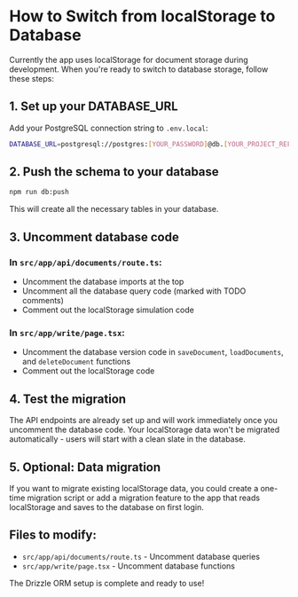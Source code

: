 # How to Switch from localStorage to Database

Currently the app uses localStorage for document storage during development. When you're ready to switch to database storage, follow these steps:

## 1. Set up your DATABASE_URL

Add your PostgreSQL connection string to `.env.local`:
```bash
DATABASE_URL=postgresql://postgres:[YOUR_PASSWORD]@db.[YOUR_PROJECT_REF].supabase.co:5432/postgres
```

## 2. Push the schema to your database

```bash
npm run db:push
```

This will create all the necessary tables in your database.

## 3. Uncomment database code

### In `src/app/api/documents/route.ts`:
- Uncomment the database imports at the top
- Uncomment all the database query code (marked with TODO comments)
- Comment out the localStorage simulation code

### In `src/app/write/page.tsx`:
- Uncomment the database version code in `saveDocument`, `loadDocuments`, and `deleteDocument` functions
- Comment out the localStorage code

## 4. Test the migration

The API endpoints are already set up and will work immediately once you uncomment the database code. Your localStorage data won't be migrated automatically - users will start with a clean slate in the database.

## 5. Optional: Data migration

If you want to migrate existing localStorage data, you could create a one-time migration script or add a migration feature to the app that reads localStorage and saves to the database on first login.

## Files to modify:
- `src/app/api/documents/route.ts` - Uncomment database queries
- `src/app/write/page.tsx` - Uncomment database functions

The Drizzle ORM setup is complete and ready to use!